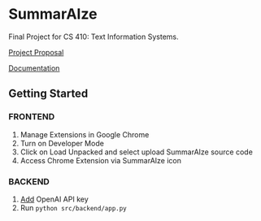 # SummarAIze
Final Project for CS 410: Text Information Systems.

[Project Proposal](https://github.com/sd-20/SummarAIze/blob/main/docs/proposal.md)

[Documentation](https://github.com/sd-20/SummarAIze/blob/main/documentation.md)

## Getting Started

### FRONTEND
1. Manage Extensions in Google Chrome
2. Turn on Developer Mode
3. Click on Load Unpacked and select upload SummarAIze source code
4. Access Chrome Extension via SummarAIze icon 

### BACKEND
1. [Add](https://platform.openai.com/docs/quickstart/step-2-setup-your-api-key) OpenAI API key 
2. Run ```python src/backend/app.py```

